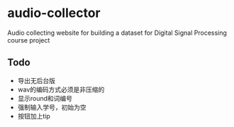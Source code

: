 # audio-collector

Audio collecting website for building a dataset for Digital Signal Processing course project

## Todo

* 导出无后台版
* wav的编码方式必须是非压缩的
* 显示round和词编号
* 强制输入学号，初始为空
* 按钮加上tip
